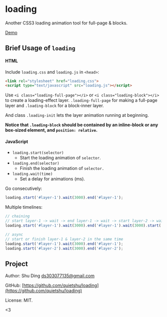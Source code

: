 # loading
Another CSS3 loading animation tool for full-page &amp; blocks.

[Demo](http://shud.in/loading)

## Brief Usage of `loading`

#### HTML
Include `loading.css` and `loading.js` in `<head>`:
  
```html
<link rel="stylesheet" href="loading.css">
<script type="text/javascript" src="loading.js"></script>
```

Use `<i class="loading-full-page"></i>` or `<i class="loading-block"></i>`  to create a loading-effect layer. `.loading-full-page` for making a full-page layer and `.loading-block` for a block-inner layer.

And class `.loading-init` lets the layer animation running at beginning.

**Notice that `.loading-block` should be contained by an inline-block or any box-sized element, and `position: relative`.**

#### JavaScript

- `loading.start(selector)`
  - Start the loading animation of `selector`.
- `loading.end(selector)`
  - Finish the loading animation of `selector.`
- `loading.wait(time)`
  - Set a delay for animations (ms).

Go consecutively:

```javascript
loading.start('#layer-1').wait(3000).end('#layer-1');
```

Multiple timelines:
```javascript
// chaining
// start layer-1 -> wait -> end layer-1 -> wait -> start layer-2 -> wait -> end layer-2
loading.start('#layer-1').wait(3000).end('#layer-1').wait(3000).start('#layer-2').wait(3000).end('#layer-2');

// async
// start or finish layer-1 & layer-2 in the same time
loading.start('#layer-1').wait(3000).end('#layer-1');
loading.start('#layer-2').wait(3000).end('#layer-2');
```

## Project

Author: Shu Ding <ds303077135@gmail.com>

GitHub: [https://github.com/quietshu/loading](https://github.com/quietshu/loading)

License: MIT.

<3
